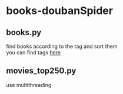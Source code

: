 # books-doubanSpider
## books.py
find books according to the tag and sort them  
you can find tags [here](https://book.douban.com/tag/?view=type&icn=index-sorttags-all)
## movies_top250.py
use multithreading
